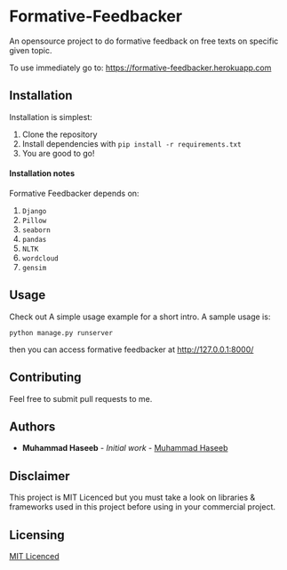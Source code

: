 # Formative-Feedbacker
An opensource project to do formative feedback on free texts on specific given topic.

To use immediately go to: https://formative-feedbacker.herokuapp.com

## Installation

Installation is simplest:

1. Clone the repository
2. Install dependencies with `pip install -r requirements.txt`
3. You are good to go!    

#### Installation notes

Formative Feedbacker depends on:
 1. `Django`
 2. `Pillow`
 3. `seaborn`
 4. `pandas`
 5. `NLTK`
 6. `wordcloud`
 7. `gensim`

## Usage

Check out A simple usage example for a short intro. A sample usage is:

```
python manage.py runserver
```

then you can access formative feedbacker at http://127.0.0.1:8000/


## Contributing

Feel free to submit pull requests to me.

## Authors

* **Muhammad Haseeb** - *Initial work* - [Muhammad Haseeb](https://github.com/iam-mhaseeb)

## Disclaimer

This project is MIT Licenced but you must take a look on libraries & frameworks used in this project before using in your commercial project.

## Licensing

[MIT Licenced](LICENSE)